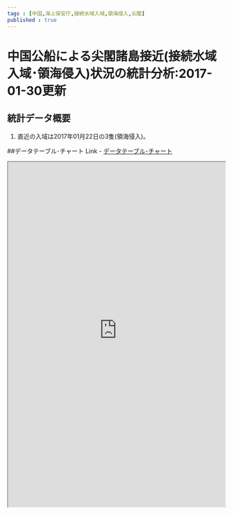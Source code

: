 ```yaml
--- 
tags : [中国,海上保安庁,接続水域入域,領海侵入,尖閣] 
published : true
---
```


# 中国公船による尖閣諸島接近(接続水域入域･領海侵入)状況の統計分析:2017-01-30更新
## 統計データ概要

1. 直近の入域は2017年01月22日の3隻(領海侵入)。

##データテーブル･チャート
Link - [データテーブル･チャート](http://knowledgevault.saecanet.com/charts/am-consulting.co.jp-intrusion.html)

<iframe src="http://knowledgevault.saecanet.com/charts/am-consulting.co.jp-intrusion.html" width="100%" height="800px"></iframe>